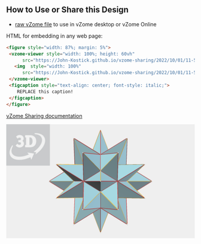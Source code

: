 
## How to Use or Share this Design

 - [raw vZome file](<https://raw.githubusercontent.com/John-Kostick/vzome-sharing/main/2022/10/01/11-54-57-Enneacon-Stellation-6/Enneacon-Stellation-6.vZome>) to use in vZome desktop or vZome Online
 
 HTML for embedding in any web page:
 ```html
<figure style="width: 87%; margin: 5%">
  <vzome-viewer style="width: 100%; height: 60vh"
       src="https://John-Kostick.github.io/vzome-sharing/2022/10/01/11-54-57-Enneacon-Stellation-6/Enneacon-Stellation-6.vZome" >
    <img  style="width: 100%"
       src="https://John-Kostick.github.io/vzome-sharing/2022/10/01/11-54-57-Enneacon-Stellation-6/Enneacon-Stellation-6.png" >
  </vzome-viewer>
  <figcaption style="text-align: center; font-style: italic;">
     REPLACE this caption!
  </figcaption>
</figure>
 ```

[vZome Sharing documentation](https://vzome.github.io/vzome/sharing.html#how-it-works)

![Image](<Enneacon-Stellation-6.png>)

